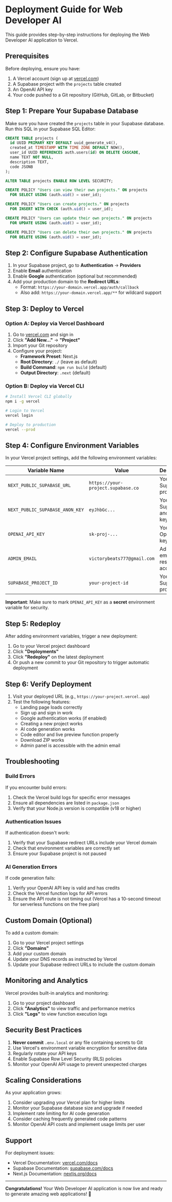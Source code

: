 # Deployment Guide for Web Developer AI

This guide provides step-by-step instructions for deploying the Web Developer AI application to Vercel.

## Prerequisites

Before deploying, ensure you have:

1. A Vercel account (sign up at [vercel.com](https://vercel.com))
2. A Supabase project with the `projects` table created
3. An OpenAI API key
4. Your code pushed to a Git repository (GitHub, GitLab, or Bitbucket)

## Step 1: Prepare Your Supabase Database

Make sure you have created the `projects` table in your Supabase database. Run this SQL in your Supabase SQL Editor:

```sql
CREATE TABLE projects (
  id UUID PRIMARY KEY DEFAULT uuid_generate_v4(),
  created_at TIMESTAMP WITH TIME ZONE DEFAULT NOW(),
  user_id UUID REFERENCES auth.users(id) ON DELETE CASCADE,
  name TEXT NOT NULL,
  description TEXT,
  code JSONB
);

ALTER TABLE projects ENABLE ROW LEVEL SECURITY;

CREATE POLICY "Users can view their own projects." ON projects
  FOR SELECT USING (auth.uid() = user_id);

CREATE POLICY "Users can create projects." ON projects
  FOR INSERT WITH CHECK (auth.uid() = user_id);

CREATE POLICY "Users can update their own projects." ON projects
  FOR UPDATE USING (auth.uid() = user_id);

CREATE POLICY "Users can delete their own projects." ON projects
  FOR DELETE USING (auth.uid() = user_id);
```

## Step 2: Configure Supabase Authentication

1. In your Supabase project, go to **Authentication** → **Providers**
2. Enable **Email** authentication
3. Enable **Google** authentication (optional but recommended)
4. Add your production domain to the **Redirect URLs**:
   - Format: `https://your-domain.vercel.app/auth/callback`
   - Also add: `https://your-domain.vercel.app/**` for wildcard support

## Step 3: Deploy to Vercel

### Option A: Deploy via Vercel Dashboard

1. Go to [vercel.com](https://vercel.com) and sign in
2. Click **"Add New..."** → **"Project"**
3. Import your Git repository
4. Configure your project:
   - **Framework Preset**: Next.js
   - **Root Directory**: `./` (leave as default)
   - **Build Command**: `npm run build` (default)
   - **Output Directory**: `.next` (default)

### Option B: Deploy via Vercel CLI

```bash
# Install Vercel CLI globally
npm i -g vercel

# Login to Vercel
vercel login

# Deploy to production
vercel --prod
```

## Step 4: Configure Environment Variables

In your Vercel project settings, add the following environment variables:

| Variable Name | Value | Description |
|--------------|-------|-------------|
| `NEXT_PUBLIC_SUPABASE_URL` | `https://your-project.supabase.co` | Your Supabase project URL |
| `NEXT_PUBLIC_SUPABASE_ANON_KEY` | `eyJhbGc...` | Your Supabase anonymous key |
| `OPENAI_API_KEY` | `sk-proj-...` | Your OpenAI API key |
| `ADMIN_EMAIL` | `victorybeats777@gmail.com` | Admin email for restricted access |
| `SUPABASE_PROJECT_ID` | `your-project-id` | Your Supabase project ID |

**Important**: Make sure to mark `OPENAI_API_KEY` as a **secret** environment variable for security.

## Step 5: Redeploy

After adding environment variables, trigger a new deployment:

1. Go to your Vercel project dashboard
2. Click **"Deployments"**
3. Click **"Redeploy"** on the latest deployment
4. Or push a new commit to your Git repository to trigger automatic deployment

## Step 6: Verify Deployment

1. Visit your deployed URL (e.g., `https://your-project.vercel.app`)
2. Test the following features:
   - Landing page loads correctly
   - Sign up and sign in work
   - Google authentication works (if enabled)
   - Creating a new project works
   - AI code generation works
   - Code editor and live preview function properly
   - Download ZIP works
   - Admin panel is accessible with the admin email

## Troubleshooting

### Build Errors

If you encounter build errors:

1. Check the Vercel build logs for specific error messages
2. Ensure all dependencies are listed in `package.json`
3. Verify that your Node.js version is compatible (v18 or higher)

### Authentication Issues

If authentication doesn't work:

1. Verify that your Supabase redirect URLs include your Vercel domain
2. Check that environment variables are correctly set
3. Ensure your Supabase project is not paused

### AI Generation Errors

If code generation fails:

1. Verify your OpenAI API key is valid and has credits
2. Check the Vercel function logs for API errors
3. Ensure the API route is not timing out (Vercel has a 10-second timeout for serverless functions on the free plan)

## Custom Domain (Optional)

To add a custom domain:

1. Go to your Vercel project settings
2. Click **"Domains"**
3. Add your custom domain
4. Update your DNS records as instructed by Vercel
5. Update your Supabase redirect URLs to include the custom domain

## Monitoring and Analytics

Vercel provides built-in analytics and monitoring:

1. Go to your project dashboard
2. Click **"Analytics"** to view traffic and performance metrics
3. Click **"Logs"** to view function execution logs

## Security Best Practices

1. **Never commit** `.env.local` or any file containing secrets to Git
2. Use Vercel's environment variable encryption for sensitive data
3. Regularly rotate your API keys
4. Enable Supabase Row Level Security (RLS) policies
5. Monitor your OpenAI API usage to prevent unexpected charges

## Scaling Considerations

As your application grows:

1. Consider upgrading your Vercel plan for higher limits
2. Monitor your Supabase database size and upgrade if needed
3. Implement rate limiting for AI code generation
4. Consider caching frequently generated code patterns
5. Monitor OpenAI API costs and implement usage limits per user

## Support

For deployment issues:

- Vercel Documentation: [vercel.com/docs](https://vercel.com/docs)
- Supabase Documentation: [supabase.com/docs](https://supabase.com/docs)
- Next.js Documentation: [nextjs.org/docs](https://nextjs.org/docs)

---

**Congratulations!** Your Web Developer AI application is now live and ready to generate amazing web applications! 🚀


